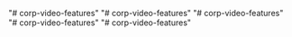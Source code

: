 "# corp-video-features" 
"# corp-video-features" 
"# corp-video-features" 
"# corp-video-features" 
"# corp-video-features" 
